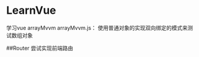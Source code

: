 # LearnVue
学习vue
  arrayMvvm
    arrayMvvm.js：
     使用普通对象的实现双向绑定的模式来测试数组对象
     
  ##Router
  尝试实现前端路由
